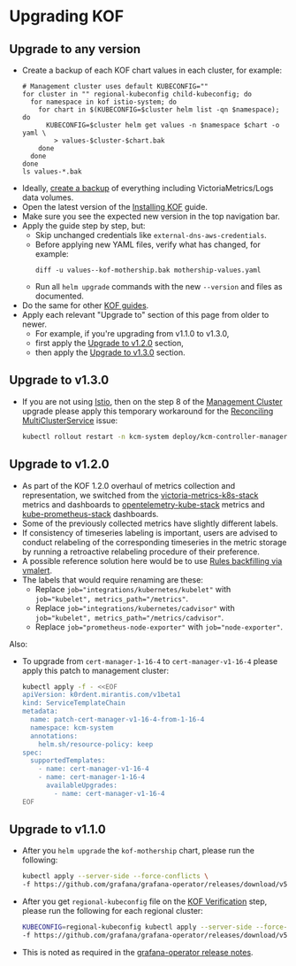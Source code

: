 # Upgrading KOF

## Upgrade to any version

* Create a backup of each KOF chart values in each cluster, for example:
    ```shell
    # Management cluster uses default KUBECONFIG=""
    for cluster in "" regional-kubeconfig child-kubeconfig; do
      for namespace in kof istio-system; do
        for chart in $(KUBECONFIG=$cluster helm list -qn $namespace); do
          KUBECONFIG=$cluster helm get values -n $namespace $chart -o yaml \
            > values-$cluster-$chart.bak
        done
      done
    done
    ls values-*.bak
    ```
* Ideally, [create a backup](../backup/index.md) of everything including VictoriaMetrics/Logs data volumes.
* Open the latest version of the [Installing KOF](kof-install.md) guide.
* Make sure you see the expected new version in the top navigation bar.
* Apply the guide step by step, but:
    * Skip unchanged credentials like `external-dns-aws-credentials`.
    * Before applying new YAML files, verify what has changed, for example:
        ```shell
        diff -u values--kof-mothership.bak mothership-values.yaml
        ```
    * Run all `helm upgrade` commands with the new `--version` and files as documented.
* Do the same for other [KOF guides](index.md#guides).
* Apply each relevant "Upgrade to" section of this page from older to newer.
    * For example, if you're upgrading from v1.1.0 to v1.3.0,
    * first apply the [Upgrade to v1.2.0](#upgrade-to-v120) section,
    * then apply the [Upgrade to v1.3.0](#upgrade-to-v130) section.

## Upgrade to v1.3.0

* If you are not using [Istio](kof-install.md#istio),
    then on the step 8 of the [Management Cluster](kof-install.md#management-cluster) upgrade
    please apply this temporary workaround for the [Reconciling MultiClusterService](https://github.com/k0rdent/kcm/issues/1914) issue:
    ```bash
    kubectl rollout restart -n kcm-system deploy/kcm-controller-manager
    ```

## Upgrade to v1.2.0

* As part of the KOF 1.2.0 overhaul of metrics collection and representation, we switched from the [victoria-metrics-k8s-stack](https://github.com/VictoriaMetrics/helm-charts/tree/master/charts/victoria-metrics-k8s-stack) metrics and dashboards to [opentelemetry-kube-stack](https://github.com/open-telemetry/opentelemetry-helm-charts/tree/main/charts/opentelemetry-kube-stack) metrics and [kube-prometheus-stack](https://github.com/prometheus-community/helm-charts/tree/main/charts/kube-prometheus-stack) dashboards.
* Some of the previously collected metrics have slightly different labels.
* If consistency of timeseries labeling is important, users are advised to conduct relabeling of the corresponding timeseries in the metric storage by running a retroactive relabeling procedure of their preference.
* A possible reference solution here would be to use [Rules backfilling via vmalert](https://victoriametrics.com/blog/rules-replay/).
* The labels that would require renaming are these:
    * Replace `job="integrations/kubernetes/kubelet"` with `job="kubelet", metrics_path="/metrics"`.
    * Replace `job="integrations/kubernetes/cadvisor"` with `job="kubelet", metrics_path="/metrics/cadvisor"`.
    * Replace `job="prometheus-node-exporter"` with `job="node-exporter"`.

Also:

* To upgrade from `cert-manager-1-16-4` to `cert-manager-v1-16-4`
    please apply this patch to management cluster:
    ```bash
    kubectl apply -f - <<EOF
    apiVersion: k0rdent.mirantis.com/v1beta1
    kind: ServiceTemplateChain
    metadata:
      name: patch-cert-manager-v1-16-4-from-1-16-4
      namespace: kcm-system
      annotations:
        helm.sh/resource-policy: keep
    spec:
      supportedTemplates:
        - name: cert-manager-v1-16-4
        - name: cert-manager-1-16-4
          availableUpgrades:
            - name: cert-manager-v1-16-4
    EOF
    ```

## Upgrade to v1.1.0

* After you `helm upgrade` the `kof-mothership` chart, please run the following:
    ```bash
    kubectl apply --server-side --force-conflicts \
    -f https://github.com/grafana/grafana-operator/releases/download/v5.18.0/crds.yaml
    ```
* After you get `regional-kubeconfig` file on the [KOF Verification](./kof-verification.md) step,
  please run the following for each regional cluster:
    ```bash
    KUBECONFIG=regional-kubeconfig kubectl apply --server-side --force-conflicts \
    -f https://github.com/grafana/grafana-operator/releases/download/v5.18.0/crds.yaml
    ```
* This is noted as required in the [grafana-operator release notes](https://github.com/grafana/grafana-operator/releases/tag/v5.18.0).
